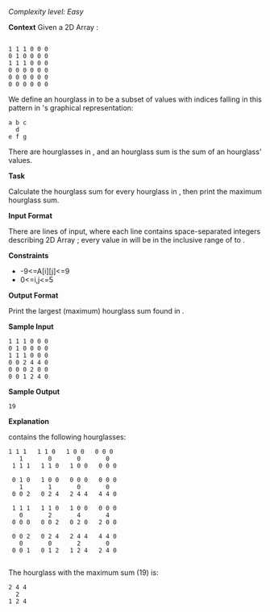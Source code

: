 _Complexity level: Easy_

**Context** 
Given a 2D Array :

<pre><code>
1 1 1 0 0 0
0 1 0 0 0 0
1 1 1 0 0 0
0 0 0 0 0 0
0 0 0 0 0 0
0 0 0 0 0 0
</code></pre>

We define an hourglass in  to be a subset of values with indices falling in this pattern in 's graphical representation:

<pre><code>a b c
  d
e f g
</code></pre>

There are  hourglasses in , and an hourglass sum is the sum of an hourglass' values.

**Task** 

Calculate the hourglass sum for every hourglass in , then print the maximum hourglass sum.

**Input Format**

There are  lines of input, where each line contains  space-separated integers describing 2D Array ; every value in  will be in the inclusive range of  to .

**Constraints**

 * -9<=A[i][j]<=9
  * 0<=i,j<=5
  
**Output Format**

Print the largest (maximum) hourglass sum found in .

**Sample Input**

<pre><code>1 1 1 0 0 0
0 1 0 0 0 0
1 1 1 0 0 0
0 0 2 4 4 0
0 0 0 2 0 0
0 0 1 2 4 0
</code></pre>


**Sample Output**

`19`

**Explanation**

 contains the following hourglasses:
 <pre><code>1 1 1   1 1 0   1 0 0   0 0 0
   1       0       0       0
 1 1 1   1 1 0   1 0 0   0 0 0
 
 0 1 0   1 0 0   0 0 0   0 0 0
   1       1       0       0
 0 0 2   0 2 4   2 4 4   4 4 0
 
 1 1 1   1 1 0   1 0 0   0 0 0
   0       2       4       4
 0 0 0   0 0 2   0 2 0   2 0 0
 
 0 0 2   0 2 4   2 4 4   4 4 0
   0       0       2       0
 0 0 1   0 1 2   1 2 4   2 4 0
 </code></pre>
The hourglass with the maximum sum (19) is:

<pre><code>2 4 4
  2
1 2 4
</code></pre>
